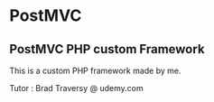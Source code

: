 # PostMVC
PostMVC PHP custom Framework
---
This is a custom PHP framework made by me.

Tutor : Brad Traversy @ udemy.com
